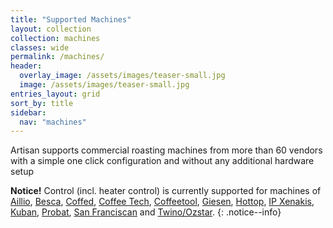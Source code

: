 ```yaml
---
title: "Supported Machines"
layout: collection
collection: machines
classes: wide
permalink: /machines/
header:
  overlay_image: /assets/images/teaser-small.jpg
  image: /assets/images/teaser-small.jpg
entries_layout: grid
sort_by: title
sidebar:
  nav: "machines"
---
```


Artisan supports commercial roasting machines from more than 60 vendors with a simple one click configuration and without any additional hardware setup

**Notice!**
Control (incl. heater control) is currently supported for machines of [Aillio](/machines/aillio), [Besca](/machines/besca), [Coffed](/machines/coffed), [Coffee Tech](/machines/coffeetech), [Coffeetool](/machines/coffeetool), [Giesen](/machines/giesen), [Hottop](/machines/hottop), [IP Xenakis](/machines/ip), [Kuban](/machines/kuban), [Probat](/machines/probat), [San Franciscan](/machines/sf) and [Twino/Ozstar](/machines/twino-ozstar).
{: .notice--info}